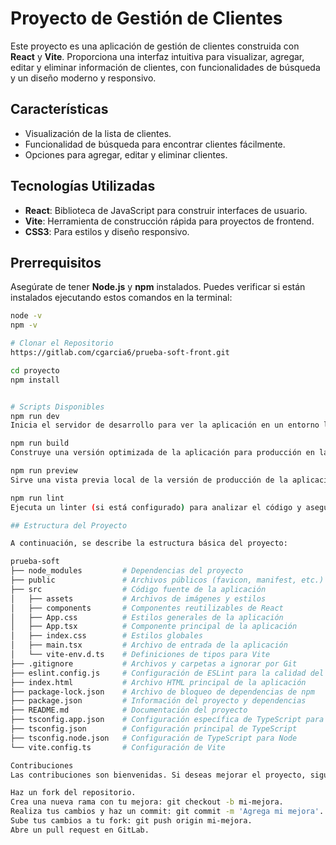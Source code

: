 # Proyecto de Gestión de Clientes

Este proyecto es una aplicación de gestión de clientes construida con **React** y **Vite**. Proporciona una interfaz intuitiva para visualizar, agregar, editar y eliminar información de clientes, con funcionalidades de búsqueda y un diseño moderno y responsivo.

## Características

- Visualización de la lista de clientes.
- Funcionalidad de búsqueda para encontrar clientes fácilmente.
- Opciones para agregar, editar y eliminar clientes.

## Tecnologías Utilizadas

- **React**: Biblioteca de JavaScript para construir interfaces de usuario.
- **Vite**: Herramienta de construcción rápida para proyectos de frontend.
- **CSS3**: Para estilos y diseño responsivo.

## Prerrequisitos

Asegúrate de tener **Node.js** y **npm** instalados. Puedes verificar si están instalados ejecutando estos comandos en la terminal:

```bash
node -v
npm -v

# Clonar el Repositorio
https://gitlab.com/cgarcia6/prueba-soft-front.git

cd proyecto
npm install


# Scripts Disponibles
npm run dev
Inicia el servidor de desarrollo para ver la aplicación en un entorno local. Por defecto, la aplicación estará disponible en http://localhost:5173.

npm run build
Construye una versión optimizada de la aplicación para producción en la carpeta dist.

npm run preview
Sirve una vista previa local de la versión de producción de la aplicación. Útil para verificar cómo se verá el proyecto antes de desplegarlo.

npm run lint
Ejecuta un linter (si está configurado) para analizar el código y asegurar que siga las mejores prácticas y el estilo de código deseado.

## Estructura del Proyecto

A continuación, se describe la estructura básica del proyecto:

prueba-soft
├── node_modules         # Dependencias del proyecto
├── public               # Archivos públicos (favicon, manifest, etc.)
├── src                  # Código fuente de la aplicación
│   ├── assets           # Archivos de imágenes y estilos
│   ├── components       # Componentes reutilizables de React
│   ├── App.css          # Estilos generales de la aplicación
│   ├── App.tsx          # Componente principal de la aplicación
│   ├── index.css        # Estilos globales
│   ├── main.tsx         # Archivo de entrada de la aplicación
│   └── vite-env.d.ts    # Definiciones de tipos para Vite
├── .gitignore           # Archivos y carpetas a ignorar por Git
├── eslint.config.js     # Configuración de ESLint para la calidad del código
├── index.html           # Archivo HTML principal de la aplicación
├── package-lock.json    # Archivo de bloqueo de dependencias de npm
├── package.json         # Información del proyecto y dependencias
├── README.md            # Documentación del proyecto
├── tsconfig.app.json    # Configuración específica de TypeScript para la aplicación
├── tsconfig.json        # Configuración principal de TypeScript
├── tsconfig.node.json   # Configuración de TypeScript para Node
└── vite.config.ts       # Configuración de Vite

Contribuciones
Las contribuciones son bienvenidas. Si deseas mejorar el proyecto, sigue estos pasos:

Haz un fork del repositorio.
Crea una nueva rama con tu mejora: git checkout -b mi-mejora.
Realiza tus cambios y haz un commit: git commit -m 'Agrega mi mejora'.
Sube tus cambios a tu fork: git push origin mi-mejora.
Abre un pull request en GitLab.